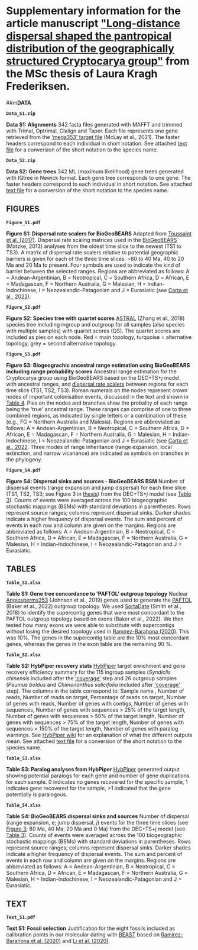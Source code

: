 # Supplementary information for the article manuscript ["Long-distance dispersal shaped the pantropical distribution of the geographically structured Cryptocarya group"]() from the MSc thesis of Laura Kragh Frederiksen.

##m**DATA**

**``Data_S1.zip``**

**Data S1: Alignments**
342 fasta files generated with MAFFT and trimmed with Trimal, Optrimal, CIalign and Taper. Each file represents one gene retrieved from the ['mega353' target file](https://github.com/chrisjackson-pellicle/NewTargets) (McLay et al., 2021). The faster headers correspond to each individual in short notation. See attached [text file]() for a conversion of the short notation to the species name.

**``Data_S2.zip``**

**Data S2: Gene trees**
342 ML (maximum likelihood) gene trees generated with IQtree in Newick format. Each gene tree corresponds to one gene. The faster headers correspond to each individual in short notation. See attached [text file]() for a conversion of the short notation to the species name.

## **FIGURES**

**``Figure_S1.pdf``**

**Figure S1: Dispersal rate scalers for BioGeoBEARS** 
Adapted from [Toussaint et al. (2017)](https://onlinelibrary.wiley.com/doi/10.1111/jbi.12977). Dispersal rate scaling matrices used in the [BioGeoBEARS](https://doi.org/10.21425/F5FBG19694) (Matzke, 2013) analyses from the oldest time slice to the newest (TS1 to TS3). A matrix of dispersal rate scalers relative to potential geographic barriers is given for each of the three time slices: ~80 to 40 Ma, 40 to 20 Ma and 20 Ma to present. Four symbols are used to indicate the kind of barrier between the selected ranges. Regions are abbreviated as follows: A = Andean-Argentinian, B = Neotropical, C = Southern Africa, D = African, E = Madagascan, F = Northern Australia, G = Malesian, H = Indian-Indochinese, I = Neozealandic-Patagonian and J = Eurasiatic (see [Carta et al., 2022](https://www.ncbi.nlm.nih.gov/pmc/articles/PMC9298788/)).

**``Figure_S2.pdf``** 

**Figure S2: Species tree with quartet scores** 
[ASTRAL](https://www.ncbi.nlm.nih.gov/pmc/articles/PMC5998893/) (Zhang et al., 2018) species tree including ingroup and outgroup for all samples (also species with multiple samples) with quartet scores (QS). The quartet scores are included as pies on each node. Red = main topology, turquoise = alternative topology, grey = second alternative topology.

**``Figure_S3.pdf``**

**Figure S3: Biogeograchic ancestral range estimation using BioGeoBEARS including range probability scores**
Ancestral range estimation for the Cryptocarya group using BioGeoBEARS based on the DEC+TS+_j_ model, with ancestral ranges, and [dispersal rate scalers]() between regions for each time slice (TS1, TS2, TS3). Roman numerals on the nodes represent crown nodes of important colonisation events, discussed in the text and shown in [Table 4](). Pies on the nodes and branches show the probality of each range being the 'true' ancestral range. These ranges can comprise of one to three combined regions, as indicated by single letters or a combination of these (e.g., FG = Northern Australia and Malesia). Regions are abbreviated as follows: A = Andean-Argentinian, B = Neotropical, C = Southern Africa, D = African, E = Madagascan, F = Northern Australia, G = Malesian, H = Indian-Indochinese, I = Neozealandic-Patagonian and J = Eurasiatic (see [Carta et al., 2022](https://www.ncbi.nlm.nih.gov/pmc/articles/PMC9298788/). Three modes of range inheritance (range expansion, local extinction, and narrow vicariance) are indicated as symbols on branches in the phylogeny. 

**``Figure_S4.pdf``**

**Figure S4: Dispersal sinks and sources - BioGeoBEARS BSM**
Number of dispersal events (range expansion and jump dispersal) for each time slice (TS1, TS2, TS3; see Figure 3 in [thesis]()) from the DEC+TS+_j_ model (see [Table 3]()). Counts of events were averaged across the 100 biogeographic stochastic mappings (BSMs) with standard deviations in parentheses. Rows represent source ranges; columns represent dispersal sinks. Darker shades indicate a higher frequency of dispersal events. The sum and percent of events in each row and column are given on the margins. Regions are abbreviated as follows: A = Andean-Argentinian, B = Neotropical, C = Southern Africa, D = African, E = Madagascan, F = Northern Australia, G = Malesian, H = Indian-Indochinese, I = Neozealandic-Patagonian and J = Eurasiatic.

## **TABLES**

**``Table_S1.xlsx``**

**Table S1: Gene tree concordance to 'PAFTOL' outgroup topology**
Nuclear [Angiosperms353](https://www.ncbi.nlm.nih.gov/pubmed/30535394) (Johnson et al., 2019) genes used to generate the [PAFTOL](https://www.ncbi.nlm.nih.gov/pubmed/33983440) (Baker et al., 2022) outgroup topology. We used [SortaDate](https://www.ncbi.nlm.nih.gov/pubmed/29772020) (Smith et al., 2018) to identify the supercontig genes that were most concordant to the PAFTOL outgroup topology based on exons (Baker et al., 2022). We then tested how many exons we were able to substitute with supercontigs without losing the desired topology used in [Ramirez-Barahona (2020)](https://www.nature.com/articles/s41559-020-1241-3). This was 10%. The genes in the supercontig table are the 10% most concordant genes, whereas the genes in the exon table are the remaining 90 %.

**``Table_S2.xlsx``**

**Table S2: HybPiper recovery stats**
[HybPiper](https://bioone.org/journals/applications-in-plant-sciences/volume-4/issue-7/apps.1600016/HybPiper--Extracting-Coding-Sequence-and-Introns-for-Phylogenetics-from/10.3732/apps.1600016.full) target enrichment and gene recovery efficiency summary for the 115 ingroup samples (*Syndiclis chinensis* included after the ['coverage']() step and 26 outgroup samples (*Peumus boldus* and *Chimonanthus salicifolia* included after ['coverage']() step). The columns in the table correspond to: Sample name , Number of reads,	Number of reads on target, Percentage of reads on target,	Number of genes with reads,	Number of genes with contigs,	Number of genes with sequences,	Number of genes with sequences > 25% of the target length, Number of genes with sequences > 50% of the target length, Number of genes with sequences > 75% of the target length, Number of genes with sequences < 150% of the target length, Number of genes with paralog warnings. See [HybPiper wiki](https://github.com/mossmatters/HybPiper/wiki#hybpiper-stats) for an explanation of what the different outputs mean. See attached [text file]() for a conversion of the short notation to the species name.

**``Table_S3.xlsx``**

**Table S3: Paralog analyses from HybPiper**
[HybPiper](https://bioone.org/journals/applications-in-plant-sciences/volume-4/issue-7/apps.1600016/HybPiper--Extracting-Coding-Sequence-and-Introns-for-Phylogenetics-from/10.3732/apps.1600016.full) generated output showing potential paralogs for each gene and number of gene duplications for each sample. 0 indicates no genes recovered for the specific sample, 1 indicates gene recovered for the sample, >1 indicated that the gene potentially is paralogous. 

**``Table_S4.xlsx``**

**Table S4: BioGeoBEARS dispersal sinks and sources**
Number of dispersal (range expansion, e; jump dispersal, _j_) events for the three time slices (see [Figure 3](); 80 Ma, 40 Ma, 20 Ma and 0 Ma) from the DEC+TS+j model (see [Table 3]()). Counts of events were averaged across the 100 biogeographic stochastic mappings (BSMs) with standard deviations in parentheses. Rows represent source ranges; columns represent dispersal sinks. Darker shades indicate a higher frequency of dispersal events. The sum and percent of events in each row and column are given on the margins. Regions are abbreviated as follows: A = Andean-Argentinian, B = Neotropical, C = Southern Africa, D = African, E = Madagascan, F = Northern Australia, G = Malesian, H = Indian-Indochinese, I = Neozealandic-Patagonian and J = Eurasiatic.

## **TEXT**

**``Text_S1.pdf``**

**Text S1: Fossil selection**
Justification for the eight fossils included as calibration points in our molecular dating with [BEAST](https://www.ncbi.nlm.nih.gov/pmc/articles/PMC6007674/) based on [Ramirez-Barahona et al. (2020)](https://www.nature.com/articles/s41559-020-1241-3) and [Li et al. (2020)](https://www.ncbi.nlm.nih.gov/pubmed/32619568).
